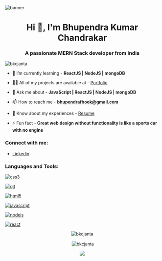 <img src="https://images2.imgbox.com/2b/02/rOUTGVXv_o.png" alt="banner"/>
<h1 align="center">Hi 👋, I'm Bhupendra Kumar Chandrakar</h1>
<h3 align="center">A passionate MERN Stack developer from India</h3>

<p align="left"> <img src="https://komarev.com/ghpvc/?username=bkcjanta&label=Profile%20views&color=0e75b6&style=flat" alt="bkcjanta" /> </p>

- 🌱 I’m currently learning - **ReactJS | NodeJS | mongoDB**

- 👨‍💻 All of my projects are available at - [Portfolio](https://bkcjanta.github.io/)

- 💬 Ask me about - **JavaScript | ReactJS | NodeJS | mongoDB**

- 📫 How to reach me - **bhupendrafbook@gmail.com**

- 📄 Know about my experiences - [Resume](https://drive.google.com/file/d/1Q1ukOgTEhEE4Rwc2gfCGIuNga2gxVHSU/view?usp=sharing)

- ⚡ Fun fact - **Great web design without functionality is like a sports car with no engine**

<h3 align="left">Connect with me:</h3>

- [Linkedin](https://linkedin.com/in/https://www.linkedin.com/in/bhupendra-kumar-chandrakar/)


<h3 align="left">Languages and Tools:</h3>
<div display="flex" flrx-directio="row">
 <a href="https://www.w3schools.com/css/" target="_blank" rel="noreferrer"><img src="https://camo.githubusercontent.com/5ed492db9c79ad5990eda7dc80923377f0e7096b18a4d1e9b86c8987dc0e5aa5/68747470733a2f2f696d672e736869656c64732e696f2f62616467652f637373332532302d2532333135373242362e7376673f267374796c653d666f722d7468652d6261646765266c6f676f3d63737333266c6f676f436f6c6f723d7768697465" alt="css3"/> </a>
  
  <a href="https://git-scm.com/" target="_blank" rel="noreferrer"> <img src="https://camo.githubusercontent.com/22d1116e541b7b380161ed7c77ceb24e5e88a71acbec6d9dae7a5624b23a46fd/68747470733a2f2f696d672e736869656c64732e696f2f62616467652f6769742532302d2532334630353033332e7376673f267374796c653d666f722d7468652d6261646765266c6f676f3d676974266c6f676f436f6c6f723d7768697465" alt="git" /> </a> 
  
  <a href="https://www.w3.org/html/" target="_blank" rel="noreferrer"> <img src="https://camo.githubusercontent.com/c82fbcc2fcf16cdb2d8522a1ec04d7f7f2237b1325c3cc8a27bab3a871a02da8/68747470733a2f2f696d672e736869656c64732e696f2f62616467652f48544d4c2d4533344632363f6c6f676f3d68746d6c35266c6f676f436f6c6f723d7768697465267374796c653d666f722d7468652d6261646765" alt="html5"/> </a> 
  
  <a href="https://developer.mozilla.org/en-US/docs/Web/JavaScript" target="_blank" rel="noreferrer"> <img src="https://camo.githubusercontent.com/f1ce1218eb39d7e7b6d246fb5ce1f6340158187e17ba462750de73e09cd8864f/68747470733a2f2f696d672e736869656c64732e696f2f62616467652f4a6176615363726970742d4637444631453f6c6f676f3d6a617661736372697074266c6f676f436f6c6f723d7768697465267374796c653d666f722d7468652d6261646765" alt="javascript" /> </a>
  
  
  <a href="https://nodejs.org" target="_blank" rel="noreferrer"> <img src="https://camo.githubusercontent.com/ba7b5a94c5934bd53128b7600332064a41d97c343ebc19e72c048daae18ea5d1/68747470733a2f2f696d672e736869656c64732e696f2f62616467652f4e6f64652e6a732d3333393933333f6c6f676f3d6e6f64652e6a73266c6f676f436f6c6f723d7768697465267374796c653d666f722d7468652d6261646765" alt="nodejs" /> </a> 
  
  
  <a href="https://reactjs.org/" target="_blank" rel="noreferrer"> <img src="https://camo.githubusercontent.com/876426d64480dd18283dc72bcf0f293d6871c746d5358168e28565efc1c0334d/68747470733a2f2f696d672e736869656c64732e696f2f62616467652f52656163742d3631444146423f6c6f676f3d7265616374266c6f676f436f6c6f723d7768697465267374796c653d666f722d7468652d6261646765" alt="react"/> </a> </div>

<p align="center"><img align="center" src="https://github-readme-stats.vercel.app/api/top-langs?username=bkcjanta&show_icons=true&theme=dark"
  media="(prefers-color-scheme: dark)" alt="bkcjanta" /></p>

<p align="center">&nbsp;<img align="center" src="https://github-readme-stats.vercel.app/api?username=bkcjanta&show_icons=true&theme=dark"
  media="(prefers-color-scheme: dark)" alt="bkcjanta" /></p>

<p align="center"><img align="center" src="https://github-readme-streak-stats.herokuapp.com?user=bkcjanta&theme=dark" /></p>
